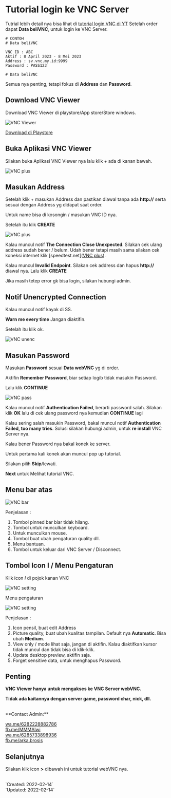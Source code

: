 # Tutorial login ke VNC Server

Tutrial lebih detail nya bisa lihat di [tutorial login VNC di YT](https://www.youtube.com/watch?v=nKlbm69EbyY)
Setelah order dapat **Data beliVNC**, untuk login ke VNC Server. 

```
# CONTOH
# Data beliVNC

VNC ID : ABC
Aktif : 8 April 2023 - 8 Mei 2023
Address : sv.vnc.my.id:9999
Password : PASS123

# Data beliVNC
```

Semua nya penting, tetapi fokus di **Address** dan **Password**. 

## Download VNC Viewer 

Download VNC Viewer di playstore/App store/Store windows. 

![VNC Viewer](vnc/vnc-playstore.png)

[Download di Playstore](https://play.google.com/store/apps/details?id=com.realvnc.viewer.android)

## Buka Aplikasi VNC Viewer 

Silakan buka Aplikasi VNC Viewer nya lalu klik + ada di kanan bawah. 

![VNC plus](vnc/plus.png)

## Masukan Address 

Setelah klik + masukan Address dan pastikan diawal tanpa ada **http://** serta sesuai dengan Address yg didapat saat order. 

Untuk name bisa di kosongin / masukan VNC ID nya. 

Setelah itu klik **CREATE**

![VNC plus](vnc/address.png)

Kalau muncul notif **The Connection Close Unexpected**. Silakan cek ulang address sudah bener / belum. Udah bener tetapi masih sama silakan cek koneksi internet klik [speedtest.net]([VNC plus](vnc/address.png)). 

Kalau muncul **Invalid Endpoint**. Silakan cek address dan hapus **http://** diawal nya. Lalu klik **CREATE**

Jika masih tetep error gk bisa login, silakan hubungi admin. 

## Notif Unencrypted Connection 

Kalau muncul notif kayak di SS. 

**Warn me every time** Jangan diaktifin. 

Setelah itu klik ok. 

![VNC unenc](vnc/un-enc.png)

## Masukan Password 

Masukan **Password** sesuai **Data webVNC** yg di order. 

Aktifin **Remember Password**, biar setiap logib tidak masukin Password. 

Lalu klik **CONTINUE**

![VNC pass](vnc/pass.png)

Kalau muncul notif **Authentication Failed**, berarti password salah. Silakan klik **OK** lalu di cek ulang password nya kemudian **CONTINUE** lagi

Kalau sering salah masukin Password, bakal muncul notif **Authentication Failed, too many tries**. Solusi silakan hubungi admin, untuk **re install** VNC Server nya. 

Kalau bener Password nya bakal konek ke server. 

Untuk pertama kali konek akan muncul pop up tutorial. 

Silakan pilih **Skip**/lewati.

**Next** untuk Melihat tutorial VNC. 

## Menu bar atas

![VNC bar](vnc/bar.png)

Penjelasan :

1. Tombol pinned bar biar tidak hilang. 
2. Tombol untuk munculkan keyboard. 
3. Untuk munculkan mouse. 
4. Tombol buat ubah pengaturan quality dll. 
5. Menu bantuan. 
6. Tombol untuk keluar dari VNC Server / Disconnect. 

## Tombol Icon I / Menu Pengaturan

Klik icon *I* di pojok kanan VNC

![VNC setting](vnc/list.png)

Menu pengaturan 

![VNC setting](vnc/setting.png)

Penjelasan :

1. Icon pensil, buat edit Address
2. Picture quality, buat ubah kualitas tampilan. Default nya **Automatic**. Bisa ubah **Medium**. 
3. View only / mode lihat saja, jangan di aktifin. Kalau diaktifkan kursor tidak muncul dan tidak bisa di klik-klik.
4. Update desktop preview, aktifin saja. 
5. Forget sensitive data, untuk menghapus Password. 

## Penting 

**VNC Viewer hanya untuk mengakses ke VNC Server webVNC.**

**Tidak ada kaitannya dengan server game, password char, nick, dll.**

<br />
**Contact Admin:**

[wa.me/6282228882786](https://wa.me/6282228882786)
<br />
[fb.me/MMMAlwi](https://fb.me/MMMAlwi) 
<br />
[wa.me/6285733898936](http://wa.me/6285733898936)
<br />
[fb.me/arka.brosis](https://fb.me/arka.brosis) 

## Selanjutnya

Silakan klik icon **>** dibawah ini untuk tutorial webVNC nya. 

<br />
`Created: 2022-02-14`
<br />
`Updated: 2022-02-14`
